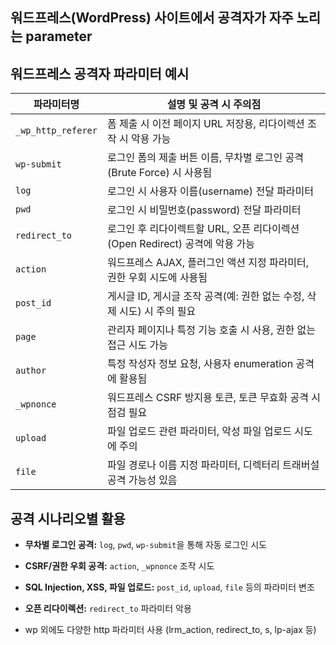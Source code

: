 
## 워드프레스(WordPress) 사이트에서 공격자가 자주 노리는 parameter


## 워드프레스 공격자 파라미터 예시

| 파라미터명              | 설명 및 공격 시 주의점                                       |
| ------------------ | --------------------------------------------------- |
| `_wp_http_referer` | 폼 제출 시 이전 페이지 URL 저장용, 리다이렉션 조작 시 악용 가능             |
| `wp-submit`        | 로그인 폼의 제출 버튼 이름, 무차별 로그인 공격(Brute Force) 시 사용됨      |
| `log`              | 로그인 시 사용자 이름(username) 전달 파라미터                      |
| `pwd`              | 로그인 시 비밀번호(password) 전달 파라미터                        |
| `redirect_to`      | 로그인 후 리다이렉트할 URL, 오픈 리다이렉션(Open Redirect) 공격에 악용 가능 |
| `action`           | 워드프레스 AJAX, 플러그인 액션 지정 파라미터, 권한 우회 시도에 사용됨          |
| `post_id`          | 게시글 ID, 게시글 조작 공격(예: 권한 없는 수정, 삭제 시도) 시 주의 필요       |
| `page`             | 관리자 페이지나 특정 기능 호출 시 사용, 권한 없는 접근 시도 가능              |
| `author`           | 특정 작성자 정보 요청, 사용자 enumeration 공격에 활용됨               |
| `_wpnonce`         | 워드프레스 CSRF 방지용 토큰, 토큰 무효화 공격 시점검 필요                 |
| `upload`           | 파일 업로드 관련 파라미터, 악성 파일 업로드 시도에 주의                    |
| `file`             | 파일 경로나 이름 지정 파라미터, 디렉터리 트래버설 공격 가능성 있음              |



## 공격 시나리오별 활용

* **무차별 로그인 공격:** `log`, `pwd`, `wp-submit`을 통해 자동 로그인 시도
* **CSRF/권한 우회 공격:** `action`, `_wpnonce` 조작 시도
* **SQL Injection, XSS, 파일 업로드:** `post_id`, `upload`, `file` 등의 파라미터 변조
* **오픈 리다이렉션:** `redirect_to` 파라미터 악용


* wp 외에도 다양한 http 파라미터 사용 (lrm_action, redirect_to, s, lp-ajax 등)
